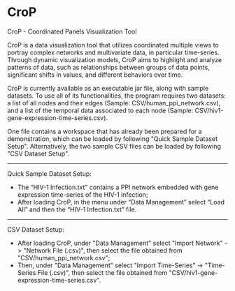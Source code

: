 # CroP
CroP - Coordinated Panels Visualization Tool

CroP is a data visualization tool that utilizes coordinated multiple views to portray complex networks and multivariate data, in particular time-series. Through dynamic visualization models, CroP aims to highlight and analyze patterns of data, such as relationships between groups of data points, significant shifts in values, and different behaviors over time.

CroP is currently available as an executable jar file, along with sample datasets. To use all of its functionalities, the program requires two datasets: a list of all nodes and their edges (Sample: CSV/human_ppi_network.csv), and a list of the temporal data associated to each node (Sample: CSV/hiv1-gene-expression-time-series.csv).

One file contains a workspace that has already been prepared for a demonstration, which can be loaded by following "Quick Sample Dataset Setup". Alternatively, the two sample CSV files can be loaded by following "CSV Dataset Setup".

---

Quick Sample Dataset Setup:
- The “HIV-1 Infection.txt" contains a PPI network embedded with gene expression time-series of the HIV-1 infection;
- After loading CroP, in the menu under “Data Management” select “Load All” and then the “HIV-1 Infection.txt” file.

---

CSV Dataset Setup:
- After loading CroP, under "Data Management" select "Import Network" -> "Network File (.csv)", then select the file obtained from "CSV/human_ppi_network.csv";
- Then, under "Data Management" select "Import Time-Series" -> "Time-Series File (.csv)", then select the file obtained from "CSV/hiv1-gene-expression-time-series.csv".
